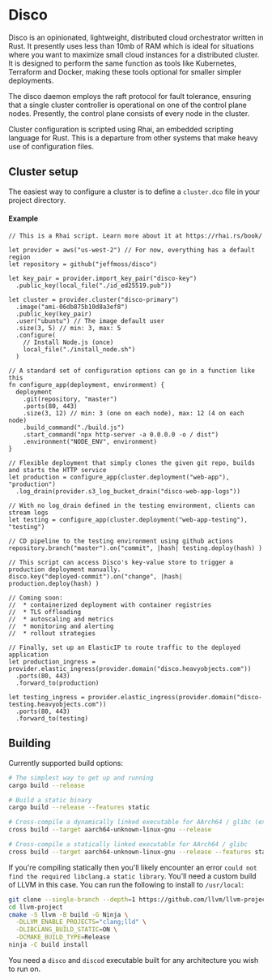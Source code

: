 # Disco

Disco is an opinionated, lightweight, distributed cloud orchestrator written in Rust. It presently uses less than 10mb of RAM which is ideal for situations where you want to maximize small cloud instances for a distributed cluster. It is designed to perform the same function as tools like Kubernetes, Terraform and Docker, making these tools optional for smaller simpler deployments.

The disco daemon employs the raft protocol for fault tolerance, ensuring that a single cluster controller is operational on one of the control plane nodes. Presently, the control plane consists of every node in the cluster.

Cluster configuration is scripted using Rhai, an embedded scripting language for Rust. This is a departure from other systems that make heavy use of configuration files.

## Cluster setup

The easiest way to configure a cluster is to define a `cluster.dco` file in your project directory.

#### Example

```
// This is a Rhai script. Learn more about it at https://rhai.rs/book/

let provider = aws("us-west-2") // For now, everything has a default region
let repository = github("jeffmoss/disco")

let key_pair = provider.import_key_pair("disco-key")
  .public_key(local_file("./id_ed25519.pub"))

let cluster = provider.cluster("disco-primary")
  .image("ami-06db875b10d8a3ef8")
  .public_key(key_pair)
  .user("ubuntu") // The image default user
  .size(3, 5) // min: 3, max: 5
  .configure(
    // Install Node.js (once)
    local_file("./install_node.sh")
  )

// A standard set of configuration options can go in a function like this
fn configure_app(deployment, environment) {
  deployment
    .git(repository, "master")
    .ports(80, 443)
    .size(3, 12) // min: 3 (one on each node), max: 12 (4 on each node)
    .build_command("./build.js")
    .start_command("npx http-server -a 0.0.0.0 -o / dist")
    .environment("NODE_ENV", environment)
}

// Flexible deployment that simply clones the given git repo, builds and starts the HTTP service
let production = configure_app(cluster.deployment("web-app"), "production")
  .log_drain(provider.s3_log_bucket_drain("disco-web-app-logs"))

// With no log_drain defined in the testing environment, clients can stream logs
let testing = configure_app(cluster.deployment("web-app-testing"), "testing")

// CD pipeline to the testing environment using github actions
repository.branch("master").on("commit", |hash| testing.deploy(hash) )

// This script can access Disco's key-value store to trigger a production deployment manually.
disco.key("deployed-commit").on("change", |hash| production.deploy(hash) )

// Coming soon:
//  * containerized deployment with container registries
//  * TLS offloading
//  * autoscaling and metrics
//  * monitoring and alerting
//  * rollout strategies

// Finally, set up an ElasticIP to route traffic to the deployed application
let production_ingress = provider.elastic_ingress(provider.domain("disco.heavyobjects.com"))
  .ports(80, 443)
  .forward_to(production)

let testing_ingress = provider.elastic_ingress(provider.domain("disco-testing.heavyobjects.com"))
  .ports(80, 443)
  .forward_to(testing)
```

## Building

Currently supported build options:

```bash
# The simplest way to get up and running
cargo build --release

# Build a static binary
cargo build --release --features static

# Cross-compile a dynamically linked executable for AArch64 / glibc (ex. Ubuntu arm64 cloud hosts)
cross build --target aarch64-unknown-linux-gnu --release

# Cross-compile a statically linked executable for AArch64 / glibc
cross build --target aarch64-unknown-linux-gnu --release --features static
```

If you're compiling statically then you'll likely encounter an error `could not find the required libclang.a static library`. You'll need a custom build of LLVM in this case. You can run the following to install to `/usr/local`:

```bash
git clone --single-branch --depth=1 https://github.com/llvm/llvm-project.git
cd llvm-project
cmake -S llvm -B build -G Ninja \
  -DLLVM_ENABLE_PROJECTS="clang;lld" \
  -DLIBCLANG_BUILD_STATIC=ON \
  -DCMAKE_BUILD_TYPE=Release
ninja -C build install
```

You need a `disco` and `discod` executable built for any architecture you wish to run on.
